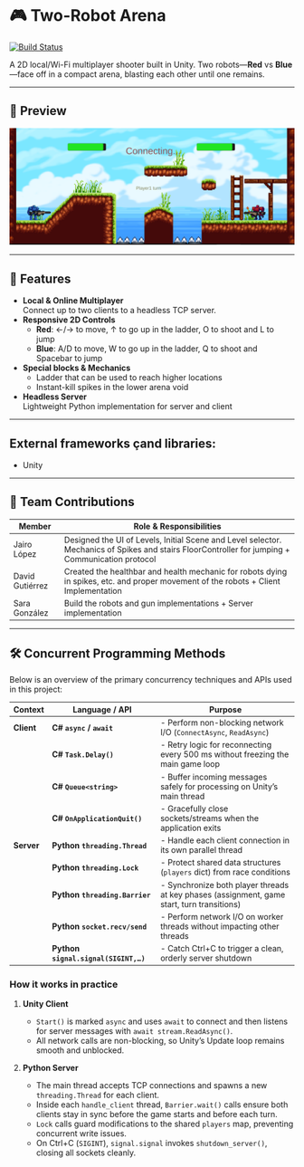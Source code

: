 <!--
README.md for Two-Robot Arena
-->

# 🎮 Two-Robot Arena

[![Build Status](https://img.shields.io/badge/build-passing-brightgreen.svg)](#)

A 2D local/Wi-Fi multiplayer shooter built in Unity. Two robots—**Red** vs **Blue**—face off in a compact arena, blasting each other until one remains.

---

## 📸 Preview

<p align="center">
  <img src="Assets/Images/arena.png" alt="Arena Screenshot" width="600"/>
</p>

---

## 🚀 Features

- **Local & Online Multiplayer**  
  Connect up to two clients to a headless TCP server.  
- **Responsive 2D Controls**  
  - **Red**: ←/→ to move, ↑ to go up in the ladder, O to shoot and L to jump
  - **Blue**: A/D to move, W to go up in the ladder, Q to shoot  and Spacebar to jump
- **Special blocks & Mechanics**  
  - Ladder that can be used to reach higher locations
  - Instant-kill spikes in the lower arena void
- **Headless Server**  
  Lightweight Python implementation for server and client
---
## External frameworks çand libraries:
- Unity
---
## 👥 Team Contributions

| Member           | Role & Responsibilities                                                      |
|------------------|-------------------------------------------------------------------------------|
| Jairo López      | Designed the UI of Levels, Initial Scene and Level selector. Mechanics of Spikes and stairs FloorController for jumping + Communication protocol                 |
| David Gutiérrez  | Created the healthbar and health mechanic for robots dying in spikes, etc. and proper movement of the robots + Client Implementation                             |
| Sara González    | Build the robots and gun implementations + Server implementation                                                                                                 |

---
## 🛠️ Concurrent Programming Methods

Below is an overview of the primary concurrency techniques and APIs used in this project:

| Context     | Language / API                 | Purpose                                                                                       |
|-------------|--------------------------------|-----------------------------------------------------------------------------------------------|
| **Client**  | **C# `async` / `await`**       | - Perform non-blocking network I/O (`ConnectAsync`, `ReadAsync`)                              |
|             | **C# `Task.Delay()`**             | - Retry logic for reconnecting every 500 ms without freezing the main game loop               |
|             | **C# `Queue<string>`**            | - Buffer incoming messages safely for processing on Unity’s main thread                       |
|             | **C# `OnApplicationQuit()`**      | - Gracefully close sockets/streams when the application exits                                |
| **Server**  | **Python `threading.Thread`**  | - Handle each client connection in its own parallel thread                                   |
|             | **Python `threading.Lock`**    | - Protect shared data structures (`players` dict) from race conditions                       |
|             | **Python `threading.Barrier`** | - Synchronize both player threads at key phases (assignment, game start, turn transitions)   |
|             | **Python `socket.recv/send`**| - Perform network I/O on worker threads without impacting other threads                      |
|             | **Python `signal.signal(SIGINT,…)`**  | - Catch Ctrl+C to trigger a clean, orderly server shutdown                                   |

### How it works in practice

1. **Unity Client**  
   - `Start()` is marked `async` and uses `await` to connect and then listens for server messages with `await stream.ReadAsync()`.  
   - All network calls are non-blocking, so Unity’s Update loop remains smooth and unblocked.

2. **Python Server**  
   - The main thread accepts TCP connections and spawns a new `threading.Thread` for each client.  
   - Inside each `handle_client` thread, `Barrier.wait()` calls ensure both clients stay in sync before the game starts and before each turn.  
   - `Lock` calls guard modifications to the shared `players` map, preventing concurrent write issues.  
   - On Ctrl+C (`SIGINT`), `signal.signal` invokes `shutdown_server()`, closing all sockets cleanly.  

